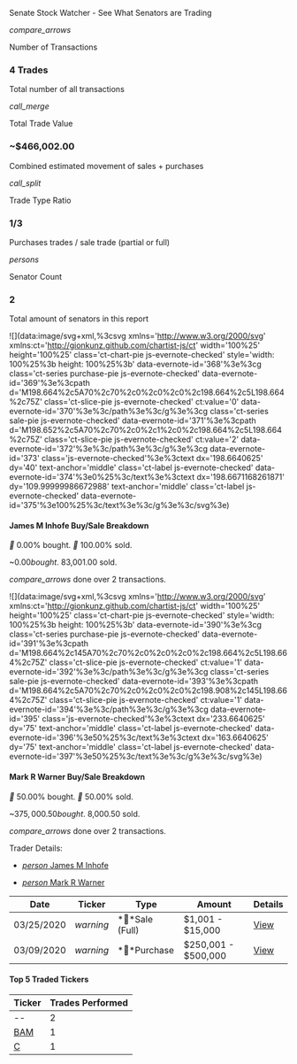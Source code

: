 Senate Stock Watcher - See What Senators are Trading

 *compare_arrows*

Number of Transactions

### 4 Trades

Total number of all transactions

 *call_merge*

Total Trade Value

### ~$466,002.00

Combined estimated movement of sales + purchases

 *call_split*

Trade Type Ratio

### **1**/**3**

Purchases trades / sale trade (partial or full)

 *persons*

Senator Count

### 2

Total amount of senators in this report

![](data:image/svg+xml,%3csvg xmlns='http://www.w3.org/2000/svg' xmlns:ct='http://gionkunz.github.com/chartist-js/ct' width='100%25' height='100%25' class='ct-chart-pie js-evernote-checked' style='width: 100%25%3b height: 100%25%3b' data-evernote-id='368'%3e%3cg class='ct-series purchase-pie js-evernote-checked' data-evernote-id='369'%3e%3cpath d='M198.664%2c5A70%2c70%2c0%2c0%2c0%2c198.664%2c5L198.664%2c75Z' class='ct-slice-pie js-evernote-checked' ct:value='0' data-evernote-id='370'%3e%3c/path%3e%3c/g%3e%3cg class='ct-series sale-pie js-evernote-checked' data-evernote-id='371'%3e%3cpath d='M198.652%2c5A70%2c70%2c0%2c1%2c0%2c198.664%2c5L198.664%2c75Z' class='ct-slice-pie js-evernote-checked' ct:value='2' data-evernote-id='372'%3e%3c/path%3e%3c/g%3e%3cg data-evernote-id='373' class='js-evernote-checked'%3e%3ctext dx='198.6640625' dy='40' text-anchor='middle' class='ct-label js-evernote-checked' data-evernote-id='374'%3e0%25%3c/text%3e%3ctext dx='198.6671168261871' dy='109.99999986672988' text-anchor='middle' class='ct-label js-evernote-checked' data-evernote-id='375'%3e100%25%3c/text%3e%3c/g%3e%3c/svg%3e)

#### **James M Inhofe** Buy/Sale Breakdown

 ** 0.00%  bought. ** 100.00%  sold.

 ~$0.00  bought. ~$83,001.00  sold.

 *compare_arrows* done over 2 transactions.

![](data:image/svg+xml,%3csvg xmlns='http://www.w3.org/2000/svg' xmlns:ct='http://gionkunz.github.com/chartist-js/ct' width='100%25' height='100%25' class='ct-chart-pie js-evernote-checked' style='width: 100%25%3b height: 100%25%3b' data-evernote-id='390'%3e%3cg class='ct-series purchase-pie js-evernote-checked' data-evernote-id='391'%3e%3cpath d='M198.664%2c145A70%2c70%2c0%2c0%2c0%2c198.664%2c5L198.664%2c75Z' class='ct-slice-pie js-evernote-checked' ct:value='1' data-evernote-id='392'%3e%3c/path%3e%3c/g%3e%3cg class='ct-series sale-pie js-evernote-checked' data-evernote-id='393'%3e%3cpath d='M198.664%2c5A70%2c70%2c0%2c0%2c0%2c198.908%2c145L198.664%2c75Z' class='ct-slice-pie js-evernote-checked' ct:value='1' data-evernote-id='394'%3e%3c/path%3e%3c/g%3e%3cg data-evernote-id='395' class='js-evernote-checked'%3e%3ctext dx='233.6640625' dy='75' text-anchor='middle' class='ct-label js-evernote-checked' data-evernote-id='396'%3e50%25%3c/text%3e%3ctext dx='163.6640625' dy='75' text-anchor='middle' class='ct-label js-evernote-checked' data-evernote-id='397'%3e50%25%3c/text%3e%3c/g%3e%3c/svg%3e)

#### **Mark R Warner** Buy/Sale Breakdown

 ** 50.00%  bought. ** 50.00%  sold.

 ~$375,000.50  bought. ~$8,000.50  sold.

 *compare_arrows* done over 2 transactions.

 Trader Details:

- [*person* James M Inhofe](https://senatestockwatcher.com/#JamesMInhofeDetails)

- [*person* Mark R Warner](https://senatestockwatcher.com/#MarkRWarnerDetails)

| Date | Ticker | Type | Amount | Details |
| --- | --- | --- | --- | --- |
| 03/25/2020 | *warning* |  **Sale (Full) | $1,001 - $15,000 | [View](https://senatestockwatcher.com/#) |
| 03/09/2020 | *warning* |  **Purchase | $250,001 - $500,000 | [View](https://senatestockwatcher.com/#) |

#### Top 5 Traded Tickers

| Ticker | Trades Performed |
| --- | --- |
| --  | 2   |
| [BAM](https://finance.yahoo.com/q?s=BAM) | 1   |
| [C](https://finance.yahoo.com/q?s=C) | 1   |